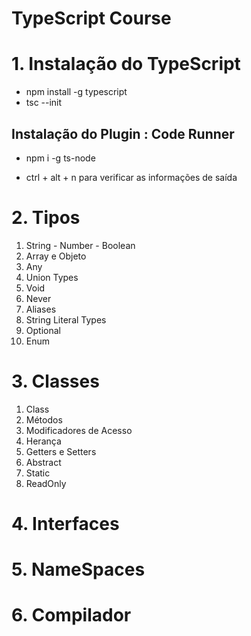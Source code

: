 # TypeScript Course

# 1. Instalação do TypeScript

- npm install -g typescript
- tsc --init

## Instalação do Plugin : Code Runner

- npm i -g ts-node

- ctrl + alt + n para verificar as informações de saída

# 2. Tipos

1. String - Number - Boolean
2. Array e Objeto
3. Any
4. Union Types
5. Void
6. Never
7. Aliases
8. String Literal Types
9. Optional
10. Enum

# 3. Classes
1. Class
2. Métodos
3. Modificadores de Acesso
4. Herança
5. Getters e Setters
6. Abstract
7. Static
8. ReadOnly

# 4. Interfaces

# 5. NameSpaces

# 6. Compilador
